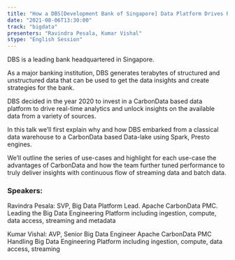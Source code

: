 ```yaml
---
title: "How a DBS[Development Bank of Singapore] Data Platform Drives Real-time Insights & Analytics using Apache CarbonData"
date: "2021-08-06T13:30:00" 
track: "bigdata"
presenters: "Ravindra Pesala, Kumar Vishal"
stype: "English Session"
---
```

DBS is a leading bank headquartered in Singapore.
 

 As a major banking institution, DBS generates terabytes of structured and unstructured data that can be used to get the data insights and create strategies for the bank.
 

 DBS decided in the year 2020 to invest in a CarbonData based data platform to drive real-time analytics and unlock insights on the available data from a variety of sources.
 

 In this talk we’ll first explain why and how DBS embarked from a classical data warehouse to a CarbonData based Data-lake using Spark, Presto engines.
 

 We’ll outline the series of use-cases and highlight for each use-case the advantages of CarbonData and how the team further tuned performance to truly deliver insights with continuous flow of streaming data and batch data.
 ### Speakers: 
 Ravindra Pesala: SVP, Big Data Platform Lead. 
Apache CarbonData PMC. 
Leading the Big Data Engineering Platform including ingestion, compute, data access, streaming and metadata

Kumar Vishal: AVP, Senior Big Data Engineer
Apache CarbonData PMC
Handling Big Data Engineering Platform including ingestion, compute, data access, streaming

